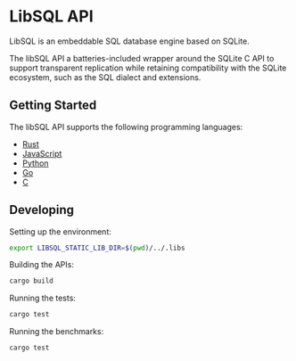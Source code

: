 # LibSQL API

LibSQL is an embeddable SQL database engine based on SQLite.

The libSQL API a batteries-included wrapper around the SQLite C API to support transparent replication while retaining compatibility with the SQLite ecosystem, such as the SQL dialect and extensions.

## Getting Started

The libSQL API supports the following programming languages:

* [Rust](crates/core)
* [JavaScript](crates/bindings/js)
* [Python](crates/bindings/python)
* [Go](crates/bindings/go)
* [C](crates/bindings/c)

## Developing

Setting up the environment:

```sh
export LIBSQL_STATIC_LIB_DIR=$(pwd)/../.libs
```

Building the APIs:

```sh
cargo build
```

Running the tests:

```sh
cargo test
```

Running the benchmarks:

```sh
cargo test
```